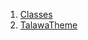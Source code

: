 1.  [Classes](constants_custom_theme/#classes)
2.  [TalawaTheme](constants_custom_theme/TalawaTheme-class.html)
